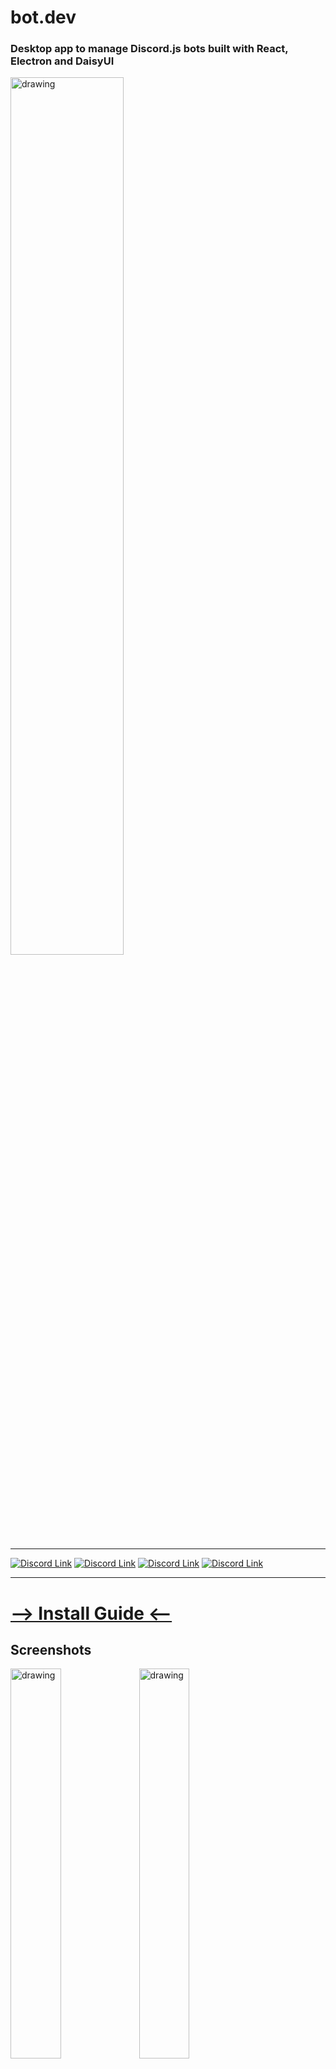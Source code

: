 # bot.dev
### Desktop app to manage Discord.js bots built with React, Electron and DaisyUI

<img src="https://github.com/juaneth/bot.dev/assets/68202118/53ead54c-a56a-4a98-80b1-ed330493c6a2" alt="drawing" width="60%"/>

***

[![Discord Link](https://img.shields.io/badge/-Server-5865F2?logo=discord&logoColor=white&style=for-the-badge)](https://discord.gg/yNwHH38tmm)
[![Discord Link](https://img.shields.io/github/license/juaneth/bot.dev?color=%23FFF&style=for-the-badge)](https://github.com/juaneth/bot.dv)
[![Discord Link](https://img.shields.io/github/commit-activity/m/juaneth/bot.dev?color=%23FFF&logo=github&style=for-the-badge)](https://github.com/juaneth/bot.dev)
[![Discord Link](https://img.shields.io/github/v/release/juaneth/bot.dev?color=%23FFF&label=Latest%20Release&logo=github&style=for-the-badge)](https://github.com/juaneth/bot.dev)

***

# [--> Install Guide <--](https://github.com/juaneth/bot.dev/wiki/Install-and-Setup#install)

## Screenshots
<img src="https://github.com/juaneth/bot.dev/assets/68202118/698bf626-9a0c-4dbc-bc05-824f1498435a" alt="drawing" width="40%"/>
<img src="https://github.com/juaneth/bot.dev/assets/68202118/feedb8b5-3488-492d-a456-ee30b311c27e" alt="drawing" width="40%"/>



# Developer
<b>Firstly</b>, ensure you have [Node.js](https://nodejs.org/en) v19.9.0 or higher, Yarn (to install: `npm i -g yarn`) and [Git](https://git-scm.com/) installed. Clone the code and install dependencies by running: 
```
git clone https://github.com/juaneth/BotDev.git BotDev
cd BotDev
npm i
npm i pm2 -g
```

To open run `npm run dev` or to build to an executable run `npm run build`

